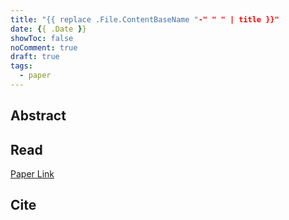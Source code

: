 ```yaml
---
title: "{{ replace .File.ContentBaseName "-" " " | title }}"
date: {{ .Date }}
showToc: false
noComment: true
draft: true
tags:
  - paper
---
```


## Abstract



## Read

[Paper Link]()

## Cite

```bibtex

```

